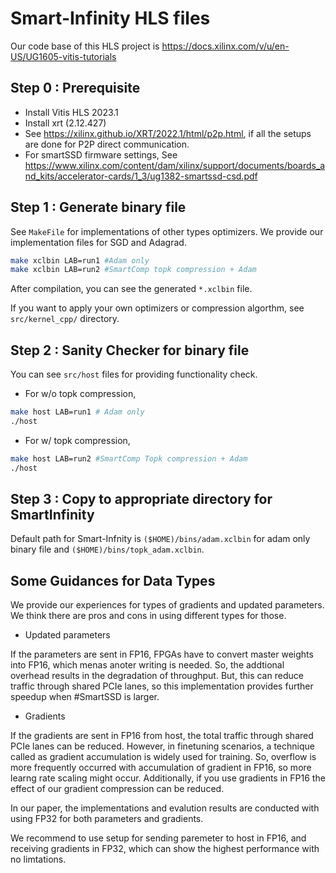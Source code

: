 # Smart-Infinity HLS files

Our code base of this HLS project is https://docs.xilinx.com/v/u/en-US/UG1605-vitis-tutorials 

## Step 0 : Prerequisite
- Install Vitis HLS 2023.1
- Install xrt (2.12.427)
- See https://xilinx.github.io/XRT/2022.1/html/p2p.html, if all the setups are done for P2P direct communication.
- For smartSSD firmware settings, See https://www.xilinx.com/content/dam/xilinx/support/documents/boards_and_kits/accelerator-cards/1_3/ug1382-smartssd-csd.pdf

## Step 1 : Generate binary file
See `MakeFile` for implementations of other types optimizers.
We provide our implementation files for SGD and Adagrad.

``` bash
make xclbin LAB=run1 #Adam only
make xclbin LAB=run2 #SmartComp topk compression + Adam
```
After compilation, you can see the generated `*.xclbin` file.

If you want to apply your own optimizers or compression algorthm, 
see `src/kernel_cpp/` directory.

## Step 2 : Sanity Checker for binary file 

You can see `src/host` files for providing functionality check.

- For w/o topk compression,
``` bash
make host LAB=run1 # Adam only
./host
```

- For w/ topk compression,
``` bash
make host LAB=run2 #SmartComp Topk compression + Adam
./host
```

## Step 3 : Copy to appropriate directory for SmartInfinity

Default path for Smart-Infnity is `($HOME)/bins/adam.xclbin` for adam only binary file and `($HOME)/bins/topk_adam.xclbin`.


## Some Guidances for Data Types

We provide our experiences for types of gradients and updated parameters.
We think there are pros and cons in using different types for those.

- Updated parameters

If the parameters are sent in FP16, FPGAs have to convert master weights into FP16, which menas anoter writing is needed. So, the addtional overhead results in the degradation of throughput. But, this can reduce traffic through shared PCIe lanes, so this implementation provides further speedup when #SmartSSD is larger.

- Gradients

If the gradients are sent in FP16 from host, the total traffic through shared PCIe lanes can be reduced. However, in finetuning scenarios, a technique called as gradient accumulation is widely used for training. So, overflow is more frequently occurred with accumulation of gradient in FP16, so more learng rate scaling might occur.
Additionally, if you use gradients in FP16 the effect of our gradient compression can be reduced.

In our paper, the implementations and evalution results are conducted with using FP32 for both parameters and gradients.

We recommend to use setup for sending paremeter to host in FP16, and receiving gradients in FP32, which can show the highest performance with no limtations.